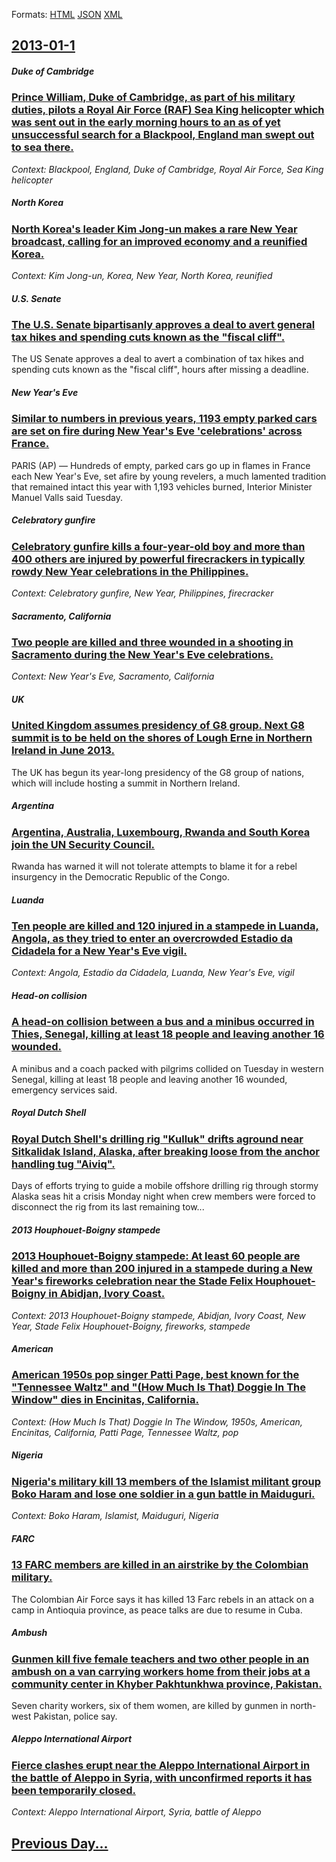 
Formats: [HTML](2013/01/1/index.html)  [JSON](2013/01/1/index.json)  [XML](2013/01/1/index.xml)  

## [2013-01-1](/news/2013/01/1/index.md)

##### Duke of Cambridge
### [Prince William, Duke of Cambridge, as part of his military duties, pilots a Royal Air Force (RAF) Sea King helicopter which was sent out in the early morning hours to an as of yet unsuccessful search for a Blackpool, England man swept out to sea there. ](/news/2013/01/1/prince-william-duke-of-cambridge-as-part-of-his-military-duties-pilots-a-royal-air-force-raf-sea-king-helicopter-which-was-sent-out-in.md)
_Context: Blackpool, England, Duke of Cambridge, Royal Air Force, Sea King helicopter_

##### North Korea
### [North Korea's leader Kim Jong-un makes a rare New Year broadcast, calling for an improved economy and a reunified Korea. ](/news/2013/01/1/north-korea-s-leader-kim-jong-un-makes-a-rare-new-year-broadcast-calling-for-an-improved-economy-and-a-reunified-korea.md)
_Context: Kim Jong-un, Korea, New Year, North Korea, reunified_

##### U.S. Senate
### [The U.S. Senate bipartisanly approves a deal to avert general tax hikes and spending cuts known as the "fiscal cliff". ](/news/2013/01/1/the-u-s-senate-bipartisanly-approves-a-deal-to-avert-general-tax-hikes-and-spending-cuts-known-as-the-fiscal-cliff.md)
The US Senate approves a deal to avert a combination of tax hikes and spending cuts known as the &quot;fiscal cliff&quot;, hours after missing a deadline.

##### New Year's Eve
### [Similar to numbers in previous years, 1193 empty parked cars are set on fire during New Year's Eve 'celebrations' across France. ](/news/2013/01/1/similar-to-numbers-in-previous-years-1193-empty-parked-cars-are-set-on-fire-during-new-year-s-eve-celebrations-across-france.md)
PARIS (AP) — Hundreds of empty, parked cars go up in flames in France each New Year&#x27;s Eve, set afire by young revelers, a much lamented tradition that remained intact this year with 1,193 vehicles burned, Interior Minister Manuel Valls said Tuesday.

##### Celebratory gunfire
### [Celebratory gunfire kills a four-year-old boy and more than 400 others are injured by powerful firecrackers in typically rowdy New Year celebrations in the Philippines. ](/news/2013/01/1/celebratory-gunfire-kills-a-four-year-old-boy-and-more-than-400-others-are-injured-by-powerful-firecrackers-in-typically-rowdy-new-year-cele.md)
_Context: Celebratory gunfire, New Year, Philippines, firecracker_

##### Sacramento, California
### [Two people are killed and three wounded in a shooting in Sacramento during the New Year's Eve celebrations. ](/news/2013/01/1/two-people-are-killed-and-three-wounded-in-a-shooting-in-sacramento-during-the-new-year-s-eve-celebrations.md)
_Context: New Year's Eve, Sacramento, California_

##### UK
### [United Kingdom assumes presidency of G8 group. Next G8 summit is to be held on the shores of Lough Erne in Northern Ireland in June 2013. ](/news/2013/01/1/united-kingdom-assumes-presidency-of-g8-group-next-g8-summit-is-to-be-held-on-the-shores-of-lough-erne-in-northern-ireland-in-june-2013.md)
The UK has begun its year-long presidency of the G8 group of nations, which will include hosting a summit in Northern Ireland.

##### Argentina
### [Argentina, Australia, Luxembourg, Rwanda and South Korea join the UN Security Council. ](/news/2013/01/1/argentina-australia-luxembourg-rwanda-and-south-korea-join-the-un-security-council.md)
Rwanda has warned it will not tolerate attempts to blame it for a rebel insurgency in the Democratic Republic of the Congo.

##### Luanda
### [Ten people are killed and 120 injured in a stampede in Luanda, Angola, as they tried to enter an overcrowded Estadio da Cidadela for a New Year's Eve vigil. ](/news/2013/01/1/ten-people-are-killed-and-120-injured-in-a-stampede-in-luanda-angola-as-they-tried-to-enter-an-overcrowded-esta-dio-da-cidadela-for-a-new.md)
_Context: Angola, Estadio da Cidadela, Luanda, New Year's Eve, vigil_

##### Head-on collision
### [A head-on collision between a bus and a minibus occurred in Thies, Senegal, killing at least 18 people and leaving another 16 wounded. ](/news/2013/01/1/a-head-on-collision-between-a-bus-and-a-minibus-occurred-in-thia-s-senegal-killing-at-least-18-people-and-leaving-another-16-wounded.md)
A minibus and a coach packed with pilgrims collided on Tuesday in western Senegal, killing at least 18 people and leaving another 16 wounded, emergency services said.

##### Royal Dutch Shell
### [Royal Dutch Shell's drilling rig "Kulluk" drifts aground near Sitkalidak Island, Alaska, after breaking loose from the anchor handling tug "Aiviq". ](/news/2013/01/1/royal-dutch-shell-s-drilling-rig-kulluk-drifts-aground-near-sitkalidak-island-alaska-after-breaking-loose-from-the-anchor-handling-tug.md)
Days of efforts trying to guide a mobile offshore drilling rig through stormy Alaska seas hit a crisis Monday night when crew members were forced to disconnect the rig from its last remaining tow...

##### 2013 Houphouet-Boigny stampede
### [2013 Houphouet-Boigny stampede: At least 60 people are killed and more than 200 injured in a stampede during a New Year's fireworks celebration near the Stade Felix Houphouet-Boigny in Abidjan, Ivory Coast. ](/news/2013/01/1/2013-houphoua-t-boigny-stampede-at-least-60-people-are-killed-and-more-than-200-injured-in-a-stampede-during-a-new-year-s-fireworks-celebra.md)
_Context: 2013 Houphouet-Boigny stampede, Abidjan, Ivory Coast, New Year, Stade Felix Houphouet-Boigny, fireworks, stampede_

##### American
### [American 1950s pop singer Patti Page, best known for the "Tennessee Waltz" and "(How Much Is That) Doggie In The Window" dies in Encinitas, California. ](/news/2013/01/1/american-1950s-pop-singer-patti-page-best-known-for-the-tennessee-waltz-and-how-much-is-that-doggie-in-the-window-dies-in-encinitas.md)
_Context: (How Much Is That) Doggie In The Window, 1950s, American, Encinitas, California, Patti Page, Tennessee Waltz, pop_

##### Nigeria
### [Nigeria's military kill 13 members of the Islamist militant group Boko Haram and lose one soldier in a gun battle in Maiduguri. ](/news/2013/01/1/nigeria-s-military-kill-13-members-of-the-islamist-militant-group-boko-haram-and-lose-one-soldier-in-a-gun-battle-in-maiduguri.md)
_Context: Boko Haram, Islamist, Maiduguri, Nigeria_

##### FARC
### [13 FARC members are killed in an airstrike by the Colombian military. ](/news/2013/01/1/13-farc-members-are-killed-in-an-airstrike-by-the-colombian-military.md)
The Colombian Air Force says it has killed 13 Farc rebels in an attack on a camp in Antioquia province, as peace talks are due to resume in Cuba.

##### Ambush
### [Gunmen kill five female teachers and two other people in an ambush on a van carrying workers home from their jobs at a community center in Khyber Pakhtunkhwa province, Pakistan. ](/news/2013/01/1/gunmen-kill-five-female-teachers-and-two-other-people-in-an-ambush-on-a-van-carrying-workers-home-from-their-jobs-at-a-community-center-in-k.md)
Seven charity workers, six of them women, are killed by gunmen in north-west Pakistan, police say.

##### Aleppo International Airport
### [Fierce clashes erupt near the Aleppo International Airport in the battle of Aleppo in Syria, with unconfirmed reports it has been temporarily closed. ](/news/2013/01/1/fierce-clashes-erupt-near-the-aleppo-international-airport-in-the-battle-of-aleppo-in-syria-with-unconfirmed-reports-it-has-been-temporaril.md)
_Context: Aleppo International Airport, Syria, battle of Aleppo_

## [Previous Day...](/news/2012/12/31/index.md)

